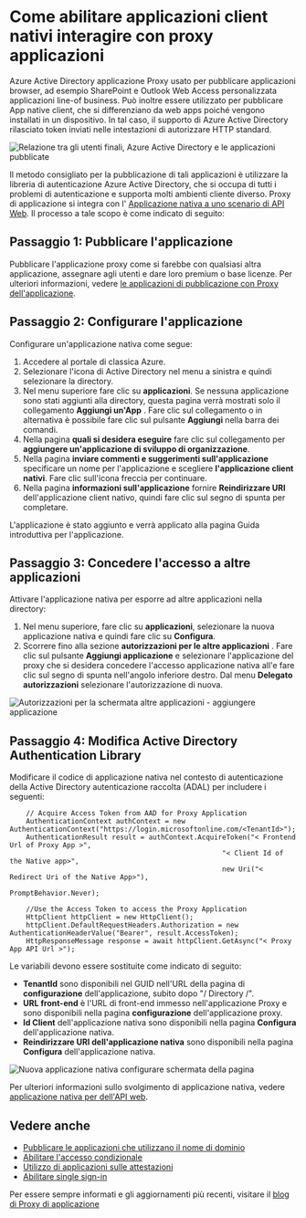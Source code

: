 <properties
    pageTitle="Come attivare la pubblicazione di applicazioni client nativi con le applicazioni proxy | Microsoft Azure"
    description="Viene illustrato come attivare le applicazioni client nativi comunicare con Azure Active Directory applicazione Proxy Connector per fornire l'accesso remoto sicuro alle App locale."
    services="active-directory"
    documentationCenter=""
    authors="kgremban"
    manager="femila"
    editor=""/>

<tags
    ms.service="active-directory"
    ms.workload="identity"
    ms.tgt_pltfrm="na"
    ms.devlang="na"
    ms.topic="article"
    ms.date="06/22/2016"
    ms.author="kgremban"/>

# <a name="how-to-enable-native-client-apps-to-interact-with-proxy-applications"></a>Come abilitare applicazioni client nativi interagire con proxy applicazioni

Azure Active Directory applicazione Proxy usato per pubblicare applicazioni browser, ad esempio SharePoint e Outlook Web Access personalizzata applicazioni line-of business. Può inoltre essere utilizzato per pubblicare App native client, che si differenziano da web apps poiché vengono installati in un dispositivo. In tal caso, il supporto di Azure Active Directory rilasciato token inviati nelle intestazioni di autorizzare HTTP standard.

![Relazione tra gli utenti finali, Azure Active Directory e le applicazioni pubblicate](./media/active-directory-application-proxy-native-client/richclientflow.png)

Il metodo consigliato per la pubblicazione di tali applicazioni è utilizzare la libreria di autenticazione Azure Active Directory, che si occupa di tutti i problemi di autenticazione e supporta molti ambienti cliente diverso. Proxy di applicazione si integra con l' [Applicazione nativa a uno scenario di API Web](active-directory-authentication-scenarios.md#native-application-to-web-api). Il processo a tale scopo è come indicato di seguito:

## <a name="step-1-publish-your-application"></a>Passaggio 1: Pubblicare l'applicazione

Pubblicare l'applicazione proxy come si farebbe con qualsiasi altra applicazione, assegnare agli utenti e dare loro premium o base licenze. Per ulteriori informazioni, vedere [le applicazioni di pubblicazione con Proxy dell'applicazione](active-directory-application-proxy-publish.md).

## <a name="step-2-configure-your-application"></a>Passaggio 2: Configurare l'applicazione

Configurare un'applicazione nativa come segue:

1. Accedere al portale di classica Azure.
2. Selezionare l'icona di Active Directory nel menu a sinistra e quindi selezionare la directory.
3. Nel menu superiore fare clic su **applicazioni**. Se nessuna applicazione sono stati aggiunti alla directory, questa pagina verrà mostrati solo il collegamento **Aggiungi un'App** . Fare clic sul collegamento o in alternativa è possibile fare clic sul pulsante **Aggiungi** nella barra dei comandi.
4. Nella pagina **quali si desidera eseguire** fare clic sul collegamento per **aggiungere un'applicazione di sviluppo di organizzazione**.
5. Nella pagina **inviare commenti e suggerimenti sull'applicazione** specificare un nome per l'applicazione e scegliere **l'applicazione client nativi**. Fare clic sull'icona freccia per continuare.
6. Nella pagina **informazioni sull'applicazione** fornire **Reindirizzare URI** dell'applicazione client nativo, quindi fare clic sul segno di spunta per completare.

L'applicazione è stato aggiunto e verrà applicato alla pagina Guida introduttiva per l'applicazione.

## <a name="step-3-grant-access-to-other-applications"></a>Passaggio 3: Concedere l'accesso a altre applicazioni

Attivare l'applicazione nativa per esporre ad altre applicazioni nella directory:

1. Nel menu superiore, fare clic su **applicazioni**, selezionare la nuova applicazione nativa e quindi fare clic su **Configura**.
2. Scorrere fino alla sezione **autorizzazioni per le altre applicazioni** . Fare clic sul pulsante **Aggiungi applicazione** e selezionare l'applicazione del proxy che si desidera concedere l'accesso applicazione nativa all'e fare clic sul segno di spunta nell'angolo inferiore destro. Dal menu **Delegato autorizzazioni** selezionare l'autorizzazione di nuova.

![Autorizzazioni per la schermata altre applicazioni - aggiungere applicazione](./media/active-directory-application-proxy-native-client/delegate_native_app.png)

## <a name="step-4-edit-the-active-directory-authentication-library"></a>Passaggio 4: Modifica Active Directory Authentication Library

Modificare il codice di applicazione nativa nel contesto di autenticazione della Active Directory autenticazione raccolta (ADAL) per includere i seguenti:

        // Acquire Access Token from AAD for Proxy Application
        AuthenticationContext authContext = new AuthenticationContext("https://login.microsoftonline.com/<TenantId>");
        AuthenticationResult result = authContext.AcquireToken("< Frontend Url of Proxy App >",
                                                        "< Client Id of the Native app>",
                                                        new Uri("< Redirect Uri of the Native App>"),
                                                        PromptBehavior.Never);

        //Use the Access Token to access the Proxy Application
        HttpClient httpClient = new HttpClient();
        httpClient.DefaultRequestHeaders.Authorization = new AuthenticationHeaderValue("Bearer", result.AccessToken);
        HttpResponseMessage response = await httpClient.GetAsync("< Proxy App API Url >");

Le variabili devono essere sostituite come indicato di seguito:

- **TenantId** sono disponibili nel GUID nell'URL della pagina di **configurazione** dell'applicazione, subito dopo "/ Directory /".
- **URL front-end** è l'URL di front-end immesso nell'applicazione Proxy e sono disponibili nella pagina **configurazione** dell'applicazione proxy.
- **Id Client** dell'applicazione nativa sono disponibili nella pagina **Configura** dell'applicazione nativa.
- **Reindirizzare URI dell'applicazione nativa** sono disponibili nella pagina **Configura** dell'applicazione nativa.

![Nuova applicazione nativa configurare schermata della pagina](./media/active-directory-application-proxy-native-client/new_native_app.png)

Per ulteriori informazioni sullo svolgimento di applicazione nativa, vedere [applicazione nativa per dell'API web](active-directory-authentication-scenarios.md#native-application-to-web-api).


## <a name="see-also"></a>Vedere anche

- [Pubblicare le applicazioni che utilizzano il nome di dominio](active-directory-application-proxy-custom-domains.md)
- [Abilitare l'accesso condizionale](active-directory-application-proxy-conditional-access.md)
- [Utilizzo di applicazioni sulle attestazioni](active-directory-application-proxy-claims-aware-apps.md)
- [Abilitare single sign-in](active-directory-application-proxy-sso-using-kcd.md)

Per essere sempre informati e gli aggiornamenti più recenti, visitare il [blog di Proxy di applicazione](http://blogs.technet.com/b/applicationproxyblog/)
